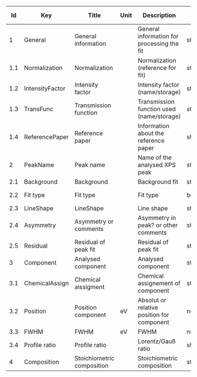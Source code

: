 |Id  |  Key                  | Title                 |Unit | Description                                               | Type    | Occ | Allowed values |
|---- | -------------------   | ----------------------| ---- | ----------------------------------------------------------| ------- | -------- | ------------- |
|1|General|General information||General information for processing the fit|string|1||
|1.1|Normalization|Normalization||Normalization (reference for fit)|string|1||
|1.2|IntensityFactor|Intensity factor||Intensity factor (name/storage)|string|1||
|1.3|TransFunc|Transmission function||Transmission function used (name/storage)|string|1||
|1.4|ReferencePaper|Reference paper||Information about the reference paper|string|0||
|2|PeakName|Peak name||Name of the analysed XPS peak|string|1-n||
|2.1|Background|Background||Background fit|string|1||
|2.2|Fit type|Fit type||Fit type|boolean|1|singlet; doublet||
|2.3|LineShape|LineShape||Line shape|string|1||
|2.4|Asymmetry|Asymmetry or comments||Asymmetry in peak? or other comments|string|0||
|2.5|Residual|Residual of peak fit||Residual of peak fit|string|0||
|3|Component|Analysed component||Analysed component|string|1-n||
|3.1|ChemicalAssign|Chemical aissigment||Chemical assignement of component|string|0||
|3.2|Position|Position component|eV|Absolut or relative position for component|number|1||
|3.3|FWHM|FWHM |eV|FWHM|number|1||
|3.4|Profile ratio|Profile ratio||Lorentz/Gauß ratio|string|0||
|4|Composition|Stoichiometric composition||Stoichiometric composition|string|0||
